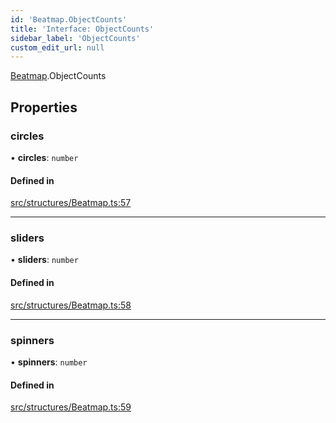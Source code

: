 ```yaml
---
id: 'Beatmap.ObjectCounts'
title: 'Interface: ObjectCounts'
sidebar_label: 'ObjectCounts'
custom_edit_url: null
---
```


[Beatmap](../namespaces/Beatmap.md).ObjectCounts

## Properties

### circles

• **circles**: `number`

#### Defined in

[src/structures/Beatmap.ts:57](https://github.com/newtykins/affinity/blob/37745b2/src/structures/Beatmap.ts#L57)

---

### sliders

• **sliders**: `number`

#### Defined in

[src/structures/Beatmap.ts:58](https://github.com/newtykins/affinity/blob/37745b2/src/structures/Beatmap.ts#L58)

---

### spinners

• **spinners**: `number`

#### Defined in

[src/structures/Beatmap.ts:59](https://github.com/newtykins/affinity/blob/37745b2/src/structures/Beatmap.ts#L59)
